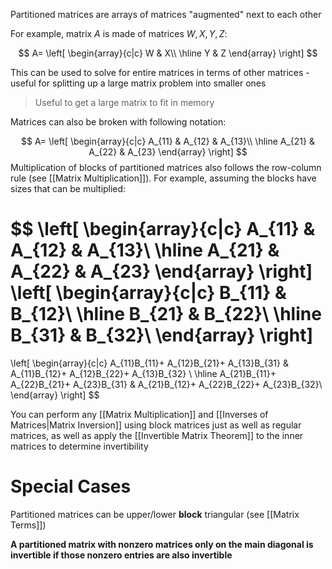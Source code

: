 Partitioned matrices are arrays of matrices "augmented" next to each other

For example, matrix $A$ is made of matrices $W, X, Y, Z$:

$$ 
A=
\left[
\begin{array}{c|c}
W & X\\
\hline
Y & Z
\end{array}
\right]
$$

This can be used to solve for entire matrices in terms of other matrices - useful for splitting up a large matrix problem into smaller ones

> Useful to get a large matrix to fit in memory

Matrices can also be broken with following notation:


$$ 
A= 
\left[
\begin{array}{c|c}
A_{11} & A_{12} & A_{13}\\
\hline
A_{21} & A_{22} & A_{23}
\end{array}
\right]
$$
Multiplication of blocks of partitioned matrices also follows the row-column rule (see [[Matrix Multiplication]]). For example, assuming the blocks have sizes that can be multiplied:


$$ 
\left[
\begin{array}{c|c}
A_{11} & A_{12} & A_{13}\\
\hline
A_{21} & A_{22} & A_{23}
\end{array}
\right]
\left[
\begin{array}{c|c}
B_{11} & B_{12}\\
\hline
B_{21} & B_{22}\\
\hline
B_{31} & B_{32}\\
\end{array}
\right]
= 
\left[
\begin{array}{c|c}
A_{11}B_{11}+
A_{12}B_{21}+
A_{13}B_{31}
& 
A_{11}B_{12}+
A_{12}B_{22}+
A_{13}B_{32}
\\
\hline
A_{21}B_{11}+
A_{22}B_{21}+
A_{23}B_{31}
& 
A_{21}B_{12}+
A_{22}B_{22}+
A_{23}B_{32}\\
\end{array}
\right]
$$

You can perform any [[Matrix Multiplication]] and [[Inverses of Matrices|Matrix Inversion]] using block matrices just as well as regular matrices, as well as apply the [[Invertible Matrix Theorem]] to the inner matrices to determine invertibility

# Special Cases

Partitioned matrices can be upper/lower **block** triangular (see [[Matrix Terms]])

**A partitioned matrix with nonzero matrices only on the main diagonal is invertible if those nonzero entries are also invertible**

